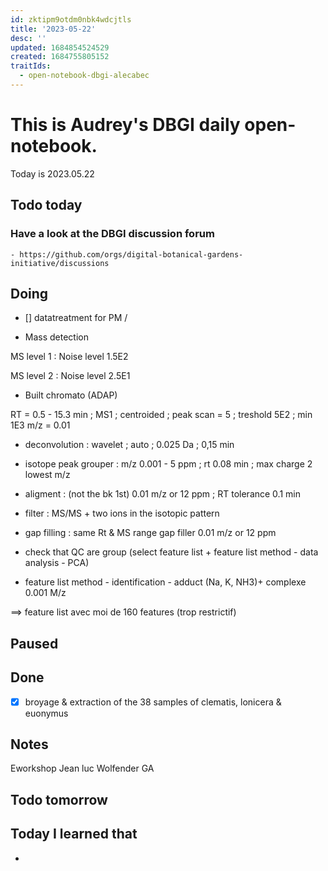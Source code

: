 ```yaml
---
id: zktipm9otdm0nbk4wdcjtls
title: '2023-05-22'
desc: ''
updated: 1684854524529
created: 1684755805152
traitIds:
  - open-notebook-dbgi-alecabec
---
```



# This is Audrey's DBGI daily open-notebook.

Today is 2023.05.22

## Todo today

### Have a look at the DBGI discussion forum
    - https://github.com/orgs/digital-botanical-gardens-initiative/discussions

###
###

## Doing
- [] datatreatment for PM / 

* Mass detection 

MS level 1 : Noise level 1.5E2 

MS level 2 : Noise level 2.5E1

* Built chromato (ADAP)

RT = 0.5 - 15.3 min ; MS1 ; centroided ; peak scan = 5 ; treshold 5E2 ; min 1E3 m/z = 0.01 

* deconvolution : wavelet ; auto ; 0.025 Da ; 0,15 min 


* isotope peak grouper : m/z 0.001 - 5 ppm ; rt 0.08 min ; max charge 2 lowest m/z 

* aligment : (not the bk 1st) 0.01 m/z or 12 ppm ; RT tolerance 0.1 min 
* filter : MS/MS +  two ions in the isotopic pattern 

* gap filling : same Rt & MS range gap filler 0.01 m/z or 12 ppm

* check that QC are group (select feature list + feature list method - data analysis - PCA)

* feature list method - identification - adduct (Na, K, NH3)+ complexe 0.001 M/z

==> feature list avec moi de 160 features (trop restrictif)
## Paused

## Done
- [X] broyage & extraction of the 38 samples of clematis, lonicera & euonymus 

## Notes

Eworkshop Jean luc Wolfender GA 




## Todo tomorrow

###
###
###


## Today I learned that

- 